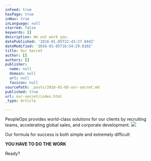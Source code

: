```yaml
---
inFeed: true
hasPage: true
inNav: true
inLanguage: null
starred: false
keywords: []
description: We out work you.
datePublished: '2016-01-05T22:43:27.044Z'
dateModified: '2016-01-05T16:54:29.810Z'
title: Our Secret
author: []
authors: []
publisher:
  name: null
  domain: null
  url: null
  favicon: null
sourcePath: _posts/2016-01-05-our-secret.md
published: true
url: our-secret/index.html
_type: Article

---
```

PeopleOps provides world-class solutions for our clients by recruiting teams, accelerating global sales, and corporate development.
![](https://the-grid-user-content.s3-us-west-2.amazonaws.com/3cd589fa-107c-4d64-9d9f-abada327633e.jpg)

Our formula for success is both simple and extremely difficult 

**YOU HAVE TO DO THE WORK**

Ready?